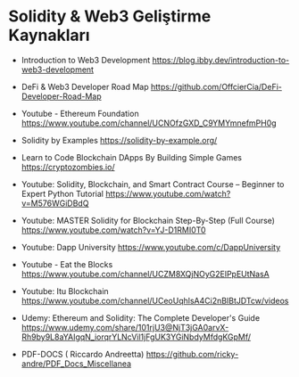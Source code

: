 # Solidity & Web3 Geliştirme Kaynakları
- Introduction to Web3 Development
https://blog.ibby.dev/introduction-to-web3-development

- DeFi & Web3 Developer Road Map
https://github.com/OffcierCia/DeFi-Developer-Road-Map

- Youtube - Ethereum Foundation
https://www.youtube.com/channel/UCNOfzGXD_C9YMYmnefmPH0g

- Solidity by Examples
https://solidity-by-example.org/

- Learn to Code Blockchain DApps By Building Simple Games
https://cryptozombies.io/

- Youtube: Solidity, Blockchain, and Smart Contract Course – Beginner to Expert Python Tutorial
https://www.youtube.com/watch?v=M576WGiDBdQ

- Youtube: MASTER Solidity for Blockchain Step-By-Step (Full Course)
https://www.youtube.com/watch?v=YJ-D1RMI0T0

- Youtube: Dapp University
https://www.youtube.com/c/DappUniversity

- Youtube - Eat the Blocks
https://www.youtube.com/channel/UCZM8XQjNOyG2ElPpEUtNasA

- Youtube: Itu Blockchain 
https://www.youtube.com/channel/UCeoUqhlsA4Ci2nBIBtJDTcw/videos

- Udemy: Ethereum and Solidity: The Complete Developer's Guide
https://www.udemy.com/share/101rjU3@NjT3jGA0arvX-Rh9by9L8aYAIgqN_iorqrYLNcVil1jFgUK3YGiNbdyMfdgKGpMf/

- PDF-DOCS ( Riccardo Andreetta)
https://github.com/ricky-andre/PDF_Docs_Miscellanea
